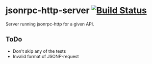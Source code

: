 jsonrpc-http-server [![Build Status](https://secure.travis-ci.org/jakobmattsson/jsonrpc-http-server.png)](http://travis-ci.org/jakobmattsson/jsonrpc-http-server)
===================

Server running jsonrpc-http for a given API.



ToDo
----
* Don't skip any of the tests
* Invalid format of JSONP-request

